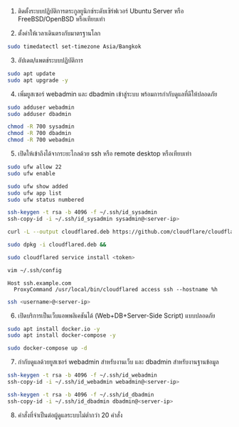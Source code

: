 1. ติดตั้งระบบปฏิบัติการตระกูลยูนิกซ์ระดับเซิร์ฟเวอร์ Ubuntu Server หรือ FreeBSD/OpenBSD หรือเทียบเท่า

  

2. ตั้งค่าให้เวลาเดินตรงกับมาตรฐานโลก

```bash
sudo timedatectl set-timezone Asia/Bangkok
```

3. อัปเดต/แพตช์ระบบปฏิบัติการ

```bash
sudo apt update  
sudo apt upgrade -y
```

4. เพิ่มยูสเซอร์ webadmin และ dbadmin เข้าสู่ระบบ พร้อมการกำกับดูแลที่ดีให้ปลอดภัย

```bash
sudo adduser webadmin  
sudo adduser dbadmin

chmod -R 700 sysadmin
chmod -R 700 dbadmin
chmod -R 700 webadmin
```

5. เปิดให้เข้าถึงได้จากระยะไกลด้วย ssh หรือ remote desktop หรือเทียบเท่า

```bash
sudo ufw allow 22
sudo ufw enable
```

```bash
sudo ufw show added
sudo ufw app list
sudo ufw status numbered
```

```bash
ssh-keygen -t rsa -b 4096 -f ~/.ssh/id_sysadmin
ssh-copy-id -i ~/.ssh/id_sysadmin sysadmin@<server-ip>
```

```bash
curl -L --output cloudflared.deb https://github.com/cloudflare/cloudflared/releases/latest/download/cloudflared-linux-amd64.deb && 

sudo dpkg -i cloudflared.deb && 

sudo cloudflared service install <token>
```

```bash
vim ~/.ssh/config
```

```
Host ssh.example.com
  ProxyCommand /usr/local/bin/cloudflared access ssh --hostname %h
```

```bash
ssh <username>@<server-ip>
```

6. เปิดบริการเป็นเว็บแอพพลิเคชันได้ (Web+DB+Server-Side Script) แบบปลอดภัย

```bash
sudo apt install docker.io -y
sudo apt install docker-compose -y

sudo docker-compose up -d
```

7. กำกับดูแลด้วยยูสเซอร์ webadmin สำหรับงานเว็บ และ dbadmin สำหรับงานฐานข้อมูล

```bash
ssh-keygen -t rsa -b 4096 -f ~/.ssh/id_webadmin
ssh-copy-id -i ~/.ssh/id_webadmin webadmin@<server-ip>

ssh-keygen -t rsa -b 4096 -f ~/.ssh/id_dbadmin
ssh-copy-id -i ~/.ssh/id_dbadmin dbadmin@<server-ip>
```

8. คำสั่งที่จำเป็นต่อผู้ดูแลระบบไม่ต่ำกว่า 20 คำสั่ง
